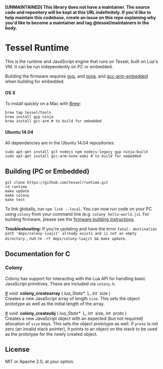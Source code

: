 **[UNMAINTAINED] This library does not have a maintainer. The source code and repository will be kept at this URL indefinitely. If you'd like to help maintain this codebase, create an issue on this repo explaining why you'd like to become a maintainer and tag @tessel/maintainers in the body.**

# Tessel Runtime

This is the runtime and JavaScript engine that runs on Tessel, built on Lua's VM. It can be run independently on PC or embedded.

Building the firmware requires [gyp](https://code.google.com/p/gyp/), and [ninja](http://martine.github.io/ninja/), and [gcc-arm-embedded](https://launchpad.net/gcc-arm-embedded) when building for embedded.

#### OS X

To install quickly on a Mac with [Brew](http://brew.sh):

```
brew tap tessel/tools
brew install gyp ninja
brew install gcc-arm # to build for embedded
```

#### Ubuntu 14.04

All dependencies are in the Ubuntu 14.04 repositories:

```
sudo apt-get install git nodejs npm nodejs-legacy gyp ninja-build
sudo apt-get install gcc-arm-none-eabi # to build for embedded
```

## Building (PC or Embedded)

```
git clone https://github.com/tessel/runtime.git
cd runtime
make update
make colony
make test
```

To link globally, run `npm link --local`. You can now run code on your PC using `colony` from your command line (e.g. `colony hello-world.js`). For building firmware, please see the [firmware building instructions](https://github.com/tessel/firmware).

**Troubleshooting:** If you're updating and have the error `fatal: destination path 'deps/colony-luajit' already exists and is not an empty directory.`, run `rm -rf deps/colony-luajit && make update`.

## Documentation for C

### Colony
Colony has support for interacting with the Lua API for handling basic JavaScript primitives. These are included via `colony.h`.

&#x20;<a href="#api-void-colony_createarray-lua_State-L-int-size-" name="api-void-colony_createarray-lua_State-L-int-size-">#</a> <i>void</i>&nbsp; <b>colony_createarray</b> ( <i>lua\_State\*</i>&nbsp; L, <i>int</i>&nbsp; size )  
Creates a new JavaScript array of length `size`. This sets the object prototype as well as the initial length of the array.

&#x20;<a href="#api-void-colony_createobj-lua_State-L-int-size-int-proto-" name="api-void-colony_createobj-lua_State-L-int-size-int-proto-">#</a> <i>void</i>&nbsp; <b>colony_createobj</b> ( <i>lua\_State\*</i>&nbsp; L, <i>int</i>&nbsp; size, <i>int</i>&nbsp; proto )  
Creates a new JavaScript object with an expected (but not required) allocation of `size` keys. This sets the object prototype as well. If `proto` is not zero (an invalid stack pointer), it points to an object on the stack to be used as the prototype for the newly created object.

## License

MIT or Apache 2.0, at your option.
